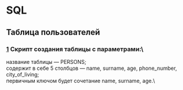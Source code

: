 # SQL
## Таблица пользователей
### [1](https://github.com/VioK0709/SQL_Table/blob/main/1.sql) Скрипт создания таблицы с параметрами:\
название таблицы — PERSONS;\
содержит в себе 5 столбцов — name, surname, age, phone_number, city_of_living;\
первичным ключом будет сочетание name, surname, age.\




